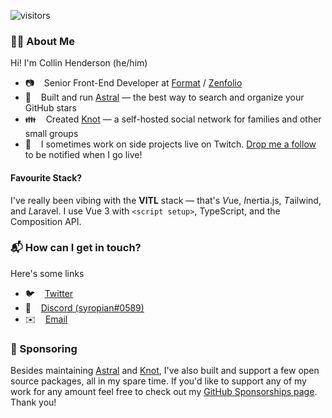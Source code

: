![visitors](https://visitor-badge.glitch.me/badge?page_id=syropian.syropian&left_color=#fafafa&right_color=#dc393e)

### 👨‍💻 About Me

Hi! I'm Collin Henderson (he/him)

- 📷&nbsp;&nbsp;&nbsp;&nbsp;Senior Front-End Developer at [Format](https://format.com) / [Zenfolio](https://zenfolio.com/)
- 🌟&nbsp;&nbsp;&nbsp;&nbsp;Built and run [Astral](https://github.com/astralapp/astral) — the best way to search and organize your GitHub stars
- 👪&nbsp;&nbsp;&nbsp;&nbsp;Created [Knot](https://github.com/knotworks) — a self-hosted social network for families and other small groups
- 📡&nbsp;&nbsp;&nbsp;&nbsp;I sometimes work on side projects live on Twitch. [Drop me a follow](https://www.twitch.tv/syropian) to be notified when I go live!

#### Favourite Stack?

I've really been vibing with the **VITL** stack — that's *V*ue, *I*nertia.js, *T*ailwind, and *L*aravel. I use Vue 3 with `<script setup>`, TypeScript, and the Composition API.

### 📬 How can I get in touch?

Here's some links
- 🐦&nbsp;&nbsp;&nbsp;&nbsp;[Twitter](https://twitter.com/syropian)
- 💬&nbsp;&nbsp;&nbsp;&nbsp;[Discord (syropian#0589)](https://discordapp.com/users/114814130166300678)
- ✉️&nbsp;&nbsp;&nbsp;&nbsp;[Email](mailto:collin@syropia.net)

### 💛 Sponsoring

Besides maintaining [Astral](https://github.com/astralapp/astral) and [Knot](https://github.com/knotworks), I've also built and support a few open source packages, all in my spare time. If you'd like to support any of my work for any amount feel free to check out my [GitHub Sponsorships page](https://github.com/sponsors/syropian). Thank you!
